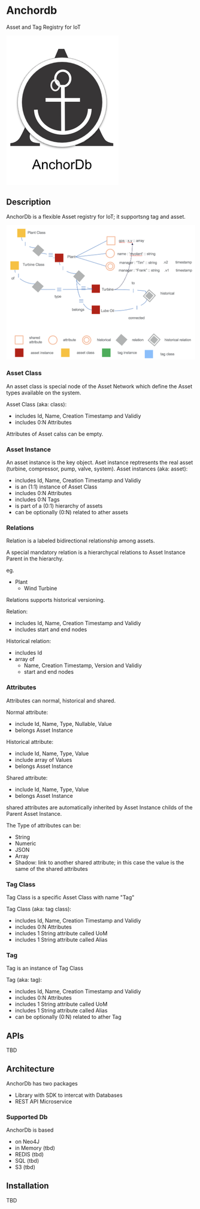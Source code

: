 # Anchordb

Asset and Tag Registry for IoT

 
![logo](https://github.com/venergiac/anchordb/blob/master/logo2.png "Logo")


## Description

AnchorDb is a flexible Asset registry for IoT; it supportsng tag and asset.

![schema1](https://github.com/venergiac/anchordb/blob/master/schema1.png "Schema 1")


### Asset Class

An asset class is special node of the Asset Network which define the Asset types available on the system.

Asset Class (aka: class):
* includes Id, Name, Creation Timestamp and Validiy
* includes 0:N Attributes

Attributes of Asset calss can be empty.

### Asset Instance

An asset instance is the key object. Aset instance reptresents the real asset (turbine, compressor, pump, valve, system).
Asset instances (aka: asset):
* includes Id, Name, Creation Timestamp and Validiy
* is an (1:1) instance of Asset Class
* includes 0:N Attributes
* includes 0:N Tags
* is part of a (0:1) hierarchy of assets
* can be optionally (0:N) related to ather assets

### Relations

Relation is a labeled bidirectional relationship among assets. 

A special mandatory relation is a hierarchycal relations to Asset Instance Parent in the hierarchy.


eg. 

* Plant
   * Wind Turbine


Relations supports historical versioning.

Relation:
* includes Id, Name, Creation Timestamp and Validiy
* includes start and end nodes

Historical relation:
* includes Id
* array of 
  * Name, Creation Timestamp, Version and Validiy
  * start and end nodes

### Attributes

Attributes can normal, historical and shared.

Normal attribute:
* include Id, Name, Type, Nullable, Value
* belongs Asset Instance

Historical attribute:
* include Id, Name, Type, Value
* include array of Values
* belongs Asset Instance


Shared attribute:
* include Id, Name, Type, Value
* belongs Asset Instance

shared attributes are automatically inherited by Asset Instance childs of the Parent Asset Instance.

The Type of attributes can be:
* String
* Numeric
* JSON
* Array
* Shadow: link to another shared attribute; in this case the value is the same of the shared attributes

### Tag Class

Tag Class is a specific Asset Class with name "Tag"

Tag Class (aka: tag class):
* includes Id, Name, Creation Timestamp and Validiy
* includes 0:N Attributes
* includes 1 String attribute called UoM
* includes 1 String attribute called Alias

### Tag

Tag is an instance of Tag Class

Tag  (aka: tag):
* includes Id, Name, Creation Timestamp and Validiy
* includes 0:N Attributes
* includes 1 String attribute called UoM
* includes 1 String attribute called Alias
* can be optionally (0:N) related to ather Tag


## APIs
TBD


## Architecture

AnchorDb has two packages
* Library with SDK to intercat with Databases
* REST API Microservice

### Supported Db

AnchorDb is based 

* on Neo4J 
* in Memory (tbd)
* REDIS (tbd)
* SQL (tbd)
* S3 (tbd)


## Installation

TBD

